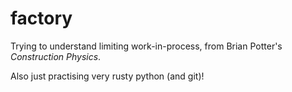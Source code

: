 # factory
Trying to understand limiting work-in-process, from Brian Potter's *Construction Physics*.

Also just practising very rusty python (and git)!